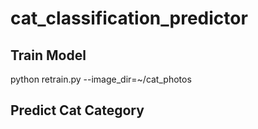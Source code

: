 # cat_classification_predictor

## Train Model
python retrain.py --image_dir=~/cat_photos

## Predict Cat Category

